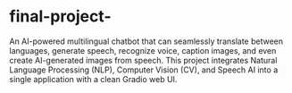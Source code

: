 # final-project-
An AI-powered multilingual chatbot that can seamlessly translate between languages, generate speech, recognize voice, caption images, and even create AI-generated images from speech.  This project integrates Natural Language Processing (NLP), Computer Vision (CV), and Speech AI into a single application with a clean Gradio web UI. 
